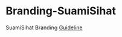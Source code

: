# Branding-SuamiSihat
SuamiSihat Branding [Guideline](https://htmlpreview.github.io/?https://github.com/SuamiSihat/branding_suamisihat/blob/main/index.html)
